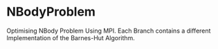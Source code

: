 # NBodyProblem
Optimising NBody Problem Using MPI.
Each Branch contains a different Implementation of the Barnes-Hut Algorithm.

